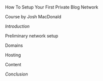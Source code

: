 How To Setup Your First Private Blog Network

Course by Josh MacDonald

<em>Introduction</em>

Preliminary network setup

Domains

Hosting

Content

<em>Conclusion</em>

